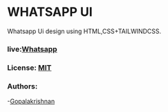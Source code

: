 # WHATSAPP UI
Whatsapp Ui design using HTML,CSS+TAILWINDCSS.

### live:[Whatsapp](https://gopalakrishnan008.github.io/Whatsapp-UI/)


### License: [MIT](/LICENCE)

### Authors:

-[Gopalakrishnan](https://www.instagram.com/pe.a.ce_dude?igsh=c3dxNTU2OHF3NWt6)